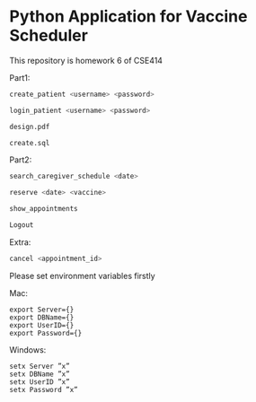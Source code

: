 # Python Application for Vaccine Scheduler

This repository is homework 6 of CSE414

Part1:

```python
create_patient <username> <password>

login_patient <username> <password>

design.pdf

create.sql
```



Part2:

```python
search_caregiver_schedule <date>

reserve <date> <vaccine>

show_appointments

Logout
```



Extra:

```python
cancel <appointment_id>
```



Please set environment variables firstly

Mac:

```shell
export Server={}
export DBName={}
export UserID={}
export Password={}
```

Windows:

```shell
setx Server ”x”
setx DBName ”x”
setx UserID ”x”
setx Password ”x”
```

